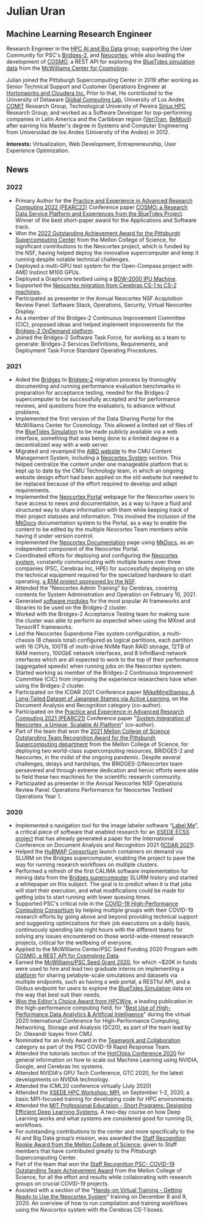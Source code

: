 # **Julian Uran**

## **Machine Learning Research Engineer**

Research Engineer in the [HPC AI and Big Data](http://cmu.edu/psc/aibd) group; supporting the User Community for PSC's [Bridges-2](https://www.psc.edu/bridges-2), and [Neocortex](https://www.cmu.edu/psc/aibd/neocortex/); while also leading the development of [COSMO](https://www.cmu.edu/cosmology/news/articles/2020-05-15_seed-grant-recipients.html), a REST API for exploring the [BlueTides simulation data](http://bluetides-project.org/) from the [McWilliams Center for Cosmology](https://www.cmu.edu/cosmology/).

Julian joined the Pittsburgh Supercomputing Center in 2019 after working as Senior Technical Support and Customer Operations Engineer at [Hortonworks and Cloudera Inc.](https://www.cloudera.com/) Prior to that, He contributed to the University of Delaware [Global Computing Lab](https://globalcomputing.group/), University of Los Andes [COMIT](https://sistemas.uniandes.edu.co/en/research/groups/comit-en) Research Group, Technological University of Pereira [Sirius HPC](https://sirius.utp.edu.co/) Research Group; and worked as a Software Developer for top-performing companies in Latin America and the Caribbean region ([VeriTran](https://www.veritran.com/), [BeMovil](https://www.bemovil.net/)) after earning his Master's degree in Systems and Computer Engineering from Universidad de los Andes (University of the Andes) in 2012.

**Interests:** Virtualization, Web Development, Entrepreneurship, User Experience Optimization.

## News

### 2022
* Primary Author for the [Practice and Experience in Advanced Research Computing 2022 (PEARC22)](https://dl.acm.org/doi/proceedings/10.1145/3491418) Conference paper [COSMO: a Research Data Service Platform and Experiences from the BlueTides Project](https://dl.acm.org/doi/10.1145/3491418.3535166). Winner of the best short-paper award for the Applications and Software track.
* Won the [2022 Outstanding Achievement Award for the Pittsburgh Supercomputing Center](https://www.cmu.edu/mcs/news-events/2022/0610_mcs-staff-awards.html) from the Mellon College of Science, for significant contributions to the Neocortex project, which is funded by the NSF, having helped deploy the innovative supercomputer and keep it running despite notable technical challenges.
* Deployed a multi-GPU test system for the Open-Compass project with AMD Instinct M100 GPUs.
* Deployed a Graphcore testbed using a [BOW-2000 IPU Machine](https://www.graphcore.ai/products/bow-2000).
* Supported the [Neocortex migration from Cerebras CS-1 to CS-2 machines](https://www.cmu.edu/psc/aibd/neocortex/2022-03-neocortex-cs2-overview.html).
* Participated as presenter in the Annual Neocortex NSF Acquisition Review Panel: Software Stack, Operations, Security, Virtual Neocortex Display.
* As a member of the Bridges-2 Continuous Improvement Committee (CIC), proposed ideas and helped implement improvements for the [Bridges-2 OnDemand platform](https://ondemand.bridges2.psc.edu/). 
* Joined the Bridges-2 Software Task Force, for working as a team to generate: Bridges-2 Services Definitions, Requirements, and Deployment Task Force Standard Operating Procedures.

### 2021
* Aided the [Bridges](https://www.psc.edu/resources/bridges/) to [Bridges-2](https://www.psc.edu/resources/bridges-2/) migration process by thoroughly documenting and running performance evaluation benchmarks in preparation for acceptance testing, needed for the Bridges-2 supercomputer to be successfully accepted and for performance reviews, and questions from the evaluators, to advance without problems.
* Implemented the first version of the Data Sharing Portal for the McWilliams Center for Cosmology. This allowed a limited set of files of the [BlueTides Simulation](https://bluetides.psc.edu/) to be made publicly available via a web interface, something that was being done to a limited degree in a decentralized way with a web server.
* Migrated and revamped the [AIBD website](https://www.cmu.edu/psc/aibd/) to the CMU Content Management System, including a [Neocortex System](https://www.cmu.edu/psc/aibd/neocortex/) section. This helped centralize the content under one manageable platform that is kept up to date by the CMU Technology team, in which an ongoing website design effort had been applied on the old website but needed to be replaced because of the effort required to develop and adapt requirements.
* Implemented the [Neocortex Portal](https://portal.neocortex.psc.edu/) webpage for the Neocortex users to have access to news and documentation, as a way to have a fluid and structured way to share information with them while keeping track of their project statuses and information. This involved the inclusion of the [MkDocs](https://www.mkdocs.org/) documentation system to the Portal, as a way to enable the content to be edited by the multiple _Neocortex_ Team members while having it under version control.
* Implemented the [Neocortex Documentation](https://portal.neocortex.psc.edu/docs/) page using [MkDocs](https://www.mkdocs.org/), as an independent component of the Neocortex Portal.
* Coordinated efforts for deploying and configuring the [Neocortex system](https://www.cmu.edu/psc/aibd/neocortex/), constantly communicating with multiple teams over three companies (PSC, Cerebras Inc, HPE) for successfully deploying on site the technical equipment required for the specialized hardware to start operating, [a $5M project sponsored by the NSF](https://www.nsf.gov/awardsearch/showAward?AWD_ID=2005597).
* Attended the "Neocortex Admin Training" by Cerebras, covering contents for System Administration and Operation on February 10, 2021.
* Generated [software modules](https://www.psc.edu/resources/software/ai/) for the most popular AI frameworks and libraries to be used on the Bridges-2 cluster.
* Worked with the Bridges-2 Acceptance Testing team for making sure the cluster was able to perform as expected when using the MXnet and TensorRT frameworks. 
* Led the Neocortex Superdome Flex system configuration, a multi-chassis (8 chassis total) configured as logical partitions, each partition with 16 CPUs, 100TB of multi-drive NVMe flash RAID storage, 12TB of RAM memory, 100GbE network interfaces, and 8 InfiniBand network interfaces which are all expected to work to the top of their performance (aggregated speeds) when running jobs on the Neocortex system.
* Started working as member of the Bridges-2 Continuous Improvement Committee (CIC) from improving the experience researchers have when using the Bridges-2 cluster.
* Participated on the ICDAR 2021 Conference paper [MiikeMineStamps: A Long-Tailed Dataset of Japanese Stamps via Active Learning](https://link.springer.com/chapter/10.1007/978-3-030-86334-0_1), on the Document Analysis and Recognition category (co-author).
* Participated on the [Practice and Experience in Advanced Research Computing  2021 (PEARC21)](https://dl.acm.org/doi/proceedings/10.1145/3437359) Conference paper "[System Integration of Neocortex, a Unique, Scalable AI Platform](https://dl.acm.org/doi/10.1145/3437359.3465604)" (co-author).
* Part of the team that won the [2021 Mellon College of Science Outstanding Team Recognition Award for the Pittsburgh Supercomputing department](https://www.cmu.edu/mcs/news-events/2021/0617_staff-awards-2021.html) from the Mellon College of Science, for deploying two world-class supercomputing resources, BRIDGES-2 and Neocortex, in the midst of the ongoing pandemic. Despite several challenges, delays and hardships, the BRIDGES-2/Neocortex team persevered and through extreme dedication and heroic efforts were able to field these two machines for the scientific research community.
* Participated as presenter in the Annual Neocortex NSF Operations Review Panel: Operations Performance for Neocortex Testbed Operations Year 1.

### 2020
* Implemented a navigation tool for the image labeler software “[Label Me](https://github.com/CSAILVision/LabelMeAnnotationTool)”, a critical piece of software that enabled research for an [XSEDE ECSS project](https://www.xsede.org/for-users/ecss/ecss-projects) that has already generated a paper for the International Conference on Document Analysis and Recognition 2021 ([ICDAR 2021](https://icdar2021.org/)).
* Helped the [HuBMAP Consortium](https://hubmapconsortium.org/) launch containers on demand via SLURM on the Bridges supercomputer, enabling the project to pave the way for running research workflows on multiple clusters.
* Performed a refresh of the first CALIMA software implementation for mining data from the [Bridges supercomputer](https://www.psc.edu/resources/bridges-2/) SLURM history and started a whitepaper on this subject. The goal is to predict when it is that jobs will start their execution, and what modifications could be made for getting jobs to start running with lower queuing times.
* Supported PSC's critical role in the [COVID-19 High-Performance Computing Consortium](https://covid19-hpc-consortium.org/) by helping multiple groups with their COVID-19 research efforts by going above and beyond providing technical support and suggesting optimizations for their job executions on a daily basis, continuously spending late night hours with the different teams for solving any issues encountered on those world-wide-interest research projects, critical for the wellbeing of everyone. 
* Applied to the McWilliams Center/PSC Seed Funding 2020 Program with [COSMO, a REST API for Cosmology Data](https://bluetides.psc.edu/).
* Earned the [McWilliams/PSC Seed Grant 2020](https://www.cmu.edu/cosmology/news/articles/2020-05-15_seed-grant-recipients.html), for which ~$20K in funds were used to hire and lead two graduate interns on implementing a [platform](https://bluetides.psc.edu/) for sharing petabyte-scale simulations and datasets via multiple endpoints, such as having a web portal, a RESTful API, and a Globus endpoint for users to explore the [BlueTides Simulation](https://bluetides.psc.edu/) data on the way that best suit their needs.
* [Won the Editor's Choice Award from HPCWire](https://www.youtube.com/watch?v=Gy-NHpYm-Pk), a leading publication in the high-performance computing field, for "[Best Use of High-Performance Data Analytics & Artificial Intelligence](https://www.hpcwire.com/off-the-wire/hpcwire-reveals-winners-of-the-2020-readers-and-editors-choice-awards-during-sc20s-virtual-conference/)" during the virtual 2020 International Conference for High-Performance Computing, Networking, Storage and Analysis (SC20), as part of the team lead by Dr. Olexandr Isayev from CMU.
* Nominated for an Andy Award in the [Teamwork and Collaboration](https://www.cmu.edu/andyawards/nominees/teamwork-and-collaboration.html) category as part of the PSC COVID-19 Rapid Response Team.
* Attended the tutorials section of the [HotChips Conference 2020](https://hotchips.org/archives/hc32/#tutorials-sunday-august-16-2020) for general information on how to scale out Machine Learning using NVIDIA, Google, and Cerebras Inc systems.
* Attended NVIDIA's GPU Tech Conference, GTC 2020, for the latest developments on NVIDIA technology.
* Attended the ICML20 conference virtually (July 2020)
* Attended the [XSEDE HPC Workshop: MPI](https://portal.xsede.org/online-training), on September 1-2, 2020, a basic MPI-focused training for developing code for HPC environments.
* Attended the [MIT Professional Education - Short Programs: Designing Efficient Deep Learning Systems](https://professional.mit.edu/course-catalog/designing-efficient-deep-learning-systems). A two-day course on how Deep Learning works and what systems are considered good for running DL workflows.
* For outstanding contributions to the center and more specifically to the AI and Big Data group’s mission, was awarded the [Staff Recognition Rookie Award from the Mellon College of Science](https://www.cmu.edu/mcs/news-events/2020/0608_staff-awards-2020.html), given to Staff members that have contributed greatly to the Pittsburgh Supercomputing Center.
* Part of the team that won the [Staff Recognition PSC- COVID-19 Outstanding Team Achievement Award](https://www.cmu.edu/mcs/news-events/2020/0608_staff-awards-2020.html) from the Mellon College of Science, for all the effort and results while collaborating with research groups on crucial COVID-19 projects.
* Assisted with a section of the "[Hands-on Virtual Training - Getting Ready to Use the Neocortex System](https://www.cmu.edu/psc/aibd/neocortex/technical-tutorial.html)" training on December 8 and 9, 2020. An overview of how to run compilation and training workflows using the _Neocortex_ system with the Cerebras CS-1 boxes.
